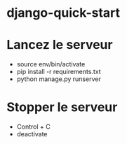 # django-quick-start

# Lancez le serveur
- source env/bin/activate
- pip install -r requirements.txt
- python manage.py runserver     

# Stopper le serveur 
- Control + C
- deactivate

